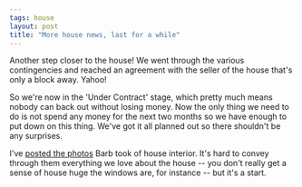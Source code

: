 ```yaml
---
tags: house
layout: post
title: "More house news, last for a while"
---
```




Another step closer to the house! We went through the various contingencies and reached an agreement with the seller of the house that's only a block away. Yahoo!

<p>So we're now in the 'Under Contract' stage, which pretty much means nobody can back out without losing money. Now the only thing we need to do is not spend any money for the next two months so we have enough to put down on this thing. We've got it all planned out so there shouldn't be any surprises.</p>

<p>I've <a href="http://www.cwinters.com/cgi-bin/liveframe.cgi/house">posted the photos</a> Barb took of house interior. It's hard to convey through them everything we love about the house -- you don't really get a sense of house huge the windows are, for instance -- but it's a start.</p>


